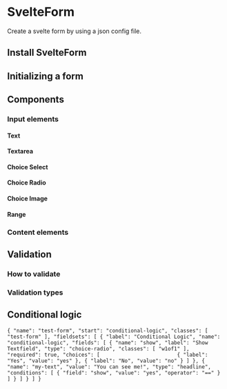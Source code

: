# SvelteForm

Create a svelte form by using a json config file.

## Install SvelteForm

## Initializing a form

## Components

### Input elements

#### Text

#### Textarea

#### Choice Select

#### Choice Radio

#### Choice Image

#### Range

### Content elements

## Validation

### How to validate

### Validation types

## Conditional logic

`{
    "name": "test-form",
    "start": "conditional-logic",
    "classes": [ "test-form" ],
    "fieldsets": [
        {
            "label": "Conditional Logic",
            "name": "conditional-logic",
            "fields": [
                {
                    "name": "show",
                    "label": "Show Textfield",
                    "type": "choice-radio",
                    "classes": [ "w1of1" ], 
                    "required": true,
                    "choices": [                        
                        {
                            "label": "Yes",
                            "value": "yes"
                        },
                        {
                            "label": "No",
                            "value": "no"
                        }
                    ]
                },
                {
                    "name": "my-text",
                    "value": "You can see me!",
                    "type": "headline",
                    "conditions": [
                        {
                            "field": "show",
                            "value": "yes",
                            "operator": "=="
                        }
                    ]
                }
            ]
        }
    ]
}`